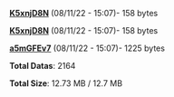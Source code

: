 [**K5xnjD8N**](/data/K5xnjD8N.txt) (08/11/22 - 15:07)- 158 bytes

[**K5xnjD8N**](/data/K5xnjD8N.txt) (08/11/22 - 15:07)- 158 bytes

[**a5mGFEv7**](/data/a5mGFEv7.txt) (08/11/22 - 15:07)- 1225 bytes

**Total Datas**: 2164

**Total Size**: 12.73 MB / 12.7 MB